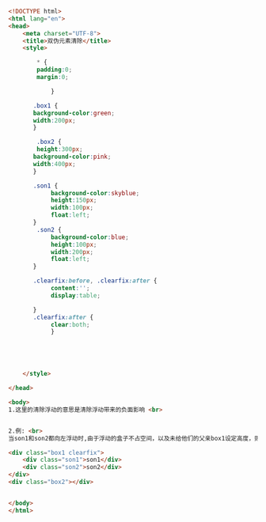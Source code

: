 
<BlogInfo id="80" title="54.双伪元素清除" author="白日梦想猿" pv=0 read_times=0 pre_cost_time="0分54秒" category="css学习" tag_list="['css学习']" create_time="2020.07.21 17:44:48" update_time="2020.07.21 18:18:43" />

```html
<!DOCTYPE html>
<html lang="en">
<head>
    <meta charset="UTF-8">
    <title>双伪元素清除</title>
    <style>

        * {
        padding:0;
        margin:0;

            }

       .box1 {
       background-color:green;
       width:200px;
       }

        .box2 {
        height:300px;
       background-color:pink;
       width:400px;
       }

       .son1 {
            background-color:skyblue;
            height:150px;
            width:100px;
            float:left;
       }  
        .son2 {
            background-color:blue;
            height:100px;
            width:200px;
            float:left;
       }

       .clearfix:before, .clearfix:after {
            content:'';
            display:table;

       }
       .clearfix:after {
            clear:both;
            }





    </style>

</head>

<body>
1.这里的清除浮动的意思是清除浮动带来的负面影响 <br>


2.例: <br>
当son1和son2都向左浮动时,由于浮动的盒子不占空间，以及未给他们的父亲box1设定高度，则box1的高度就会默认为0，box2就会显示在son1和son2的底部

<div class="box1 clearfix">
    <div class="son1">son1</div>
    <div class="son2">son2</div>
</div>
<div class="box2"></div>


</body>
</html>
```
